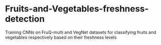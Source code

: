 # Fruits-and-Vegetables-freshness-detection
Training CNNs on FruQ-multi and VegNet datasets for classifying fruits and vegetables respectively based on their freshness levels

